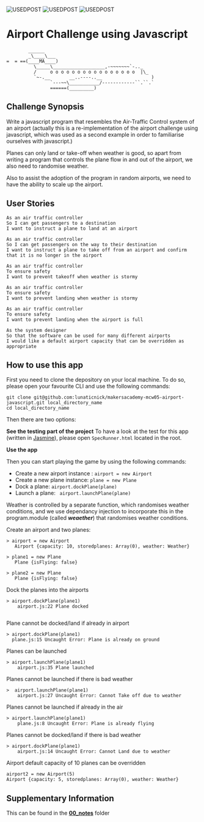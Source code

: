![USEDPOST](https://img.shields.io/badge/USES-HTML-green.svg?style=for-the-badge) ![USEDPOST](https://img.shields.io/badge/USES-GIT-orange.svg?style=for-the-badge) ![USEDPOST](https://img.shields.io/badge/USES-Javascript-blue.svg?style=for-the-badge)


Airport Challenge using Javascript
=================

```
        ______
        _\____\___
=  = ==(____MA____)
          \_____\___________________,-~~~~~~~`-.._
          /     o o o o o o o o o o o o o o o o  |\_
          `~-.__       __..----..__                  )
                `---~~\___________/------------``.``.`
                ======(_________)

```

## Challenge Synopsis
Write a javascript program that resembles the Air-Traffic Control system of an airport (actually this is a re-implementation of the airport challenge using javascript, which was used as a second example in order to familiarise ourselves with javascript.)

Planes can only land or take-off when weather is good, so apart from writing a program that controls the plane flow in and out of the airport, we also need to randomise weather.

Also to assist the adoption of the program in random airports, we need to have the ability to scale up the airport.

## User Stories
```
As an air traffic controller
So I can get passengers to a destination
I want to instruct a plane to land at an airport
```
```
As an air traffic controller
So I can get passengers on the way to their destination
I want to instruct a plane to take off from an airport and confirm that it is no longer in the airport
```
```
As an air traffic controller
To ensure safety
I want to prevent takeoff when weather is stormy
```
```
As an air traffic controller
To ensure safety
I want to prevent landing when weather is stormy
```
```
As an air traffic controller
To ensure safety
I want to prevent landing when the airport is full
```
```
As the system designer
So that the software can be used for many different airports
I would like a default airport capacity that can be overridden as appropriate
```

## How to use this app

First you need to clone the depository on your local machine. To do so, please open your favourite CLI and use the following commands:

```
git clone git@github.com:lunaticnick/makersacademy-mcw05-airport-javascript.git local_directory_name
cd local_directory_name
```

Then there are two options:

**See the testing part of the project**
To have a look at the test for this app (written in [Jasmine](https://jasmine.github.io)), please open ```SpecRunner.html``` located in the root.

**Use the app**

Then you can start playing the game by using the following commands:

- Create a new airport instance : ```airport = new Airport```
- Create a new plane instance: ```plane = new Plane```
- Dock a plane:  ```airport.dockPlane(plane)```
- Launch a plane: ``` airport.launchPlane(plane)```

Weather is controlled by a separate function, which randomises weather conditions, and we use dependancy injection to incorporate this in the program.module (called ***weaether***) that randomises weather conditions.

Create an airport and two planes:
```
> airport = new Airport
   Airport {capacity: 10, storedplanes: Array(0), weather: Weather}

> plane1 = new Plane
   Plane {isFlying: false}

> plane2 = new Plane
   Plane {isFlying: false}
```

Dock the planes into the airports
```
> airport.dockPlane(plane1)
    airport.js:22 Plane docked


```

Plane cannot be docked/land if already in airport
```
> airport.dockPlane(plane1)
  plane.js:15 Uncaught Error: Plane is already on ground
```

Planes can be launched
```
> airport.launchPlane(plane1)
    airport.js:35 Plane launched
```

Planes cannot be launched if there is bad weather
```
>  airport.launchPlane(plane1)
    airport.js:27 Uncaught Error: Cannot Take off due to weather
```

Planes cannot be launched if already in the air
```
> airport.launchPlane(plane1)
    plane.js:8 Uncaught Error: Plane is already flying
```


Planes cannot be docked/land if there is bad weather
```
> airport.dockPlane(plane1)
    airport.js:14 Uncaught Error: Cannot Land due to weather
```

Airport default capacity of 10 planes can be overridden
```
airport2 = new Airport(5)
Airport {capacity: 5, storedplanes: Array(0), weather: Weather}
```

## Supplementary Information
  This can be found in the **[00_notes](https://github.com/lunaticnick/airport_challenge/tree/master/00_notes)** folder

 
